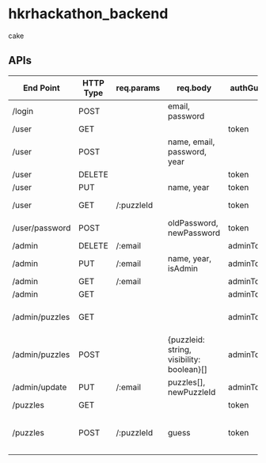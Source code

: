 # hkrhackathon_backend

cake


## APIs
| **End Point**  | **HTTP Type** | **req.params** | **req.body**                              | **authGuard** | **return**                                      |
|----------------|---------------|----------------|-------------------------------------------|---------------|-------------------------------------------------|
| /login         | POST          |                | email, password                           |               | token                                           |
| /user          | GET           |                |                                           | token         | publicUser                                      |
| /user          | POST          |                | name, email, password, year               |               | error/publicUser & token                        |
| /user          | DELETE        |                |                                           | token         | error/publicUser                                |
| /user          | PUT           |                | name, year                                | token         | error/publicUser                                |
| /user          | GET           | /:puzzleId     |                                           | token         | error/{userInput: string}                       |
| /user/password | POST          |                | oldPassword, newPassword                  | token         | error/publicUser                                |
| /admin         | DELETE        | /:email        |                                           | adminToken    | error/publicUser                                |
| /admin         | PUT           | /:email        | name, year, isAdmin                       | adminToken    | error/publicUser                                |
| /admin         | GET           | /:email        |                                           | adminToken    | error/publicUser                                |
| /admin         | GET           |                |                                           | adminToken    | error/publicUser[]                              |
| /admin/puzzles | GET           |                |                                           | adminToken    | error/{puzzleid: string, visibility: boolean}[] |
| /admin/puzzles | POST          |                | {puzzleid: string, visibility: boolean}[] | adminToken    | error/{puzzleid: string, visibility: boolean}[] |
| /admin/update  | PUT           | /:email        | puzzles[], newPuzzleId                    | adminToken    | error/publicUser                                |
| /puzzles       | GET           |                |                                           | token         | puzzleObjects[]                                 |
| /puzzles       | POST          | /:puzzleId     | guess                                     | token         | error/{answer: boolean, information: string}    |
